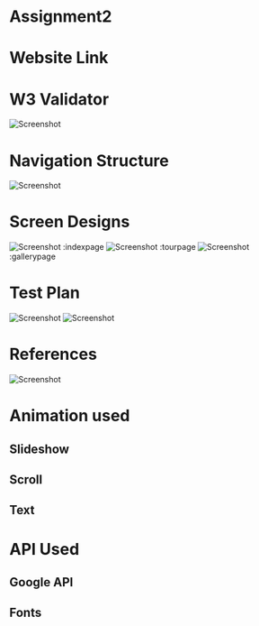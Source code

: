 # Assignment2 

# Website Link 

# W3 Validator 
![Screenshot](https://github.com/p15176850/Assignment2/blob/master/images/w3validator.jpg) 
# Navigation Structure 
![Screenshot](https://github.com/p15176850/Assignment2/blob/master/images/navigationstructure.jpg)
# Screen Designs
![Screenshot](https://github.com/p15176850/Assignment2/blob/master/images/indexpage.jpg) :indexpage 
![Screenshot](https://github.com/p15176850/Assignment2/blob/master/images/tourpage.jpg) :tourpage
![Screenshot](https://github.com/p15176850/Assignment2/blob/master/images/gallerypage.jpg) :gallerypage
# Test Plan 
![Screenshot](https://github.com/p15176850/Assignment2/blob/master/images/testplanone.jpg)
![Screenshot](https://github.com/p15176850/Assignment2/blob/master/images/testplantwo.jpg)
# References 
![Screenshot](https://github.com/p15176850/Assignment2/blob/master/images/references.jpg)

# Animation used 
## Slideshow 
## Scroll 
## Text 

# API Used 
## Google API
## Fonts 